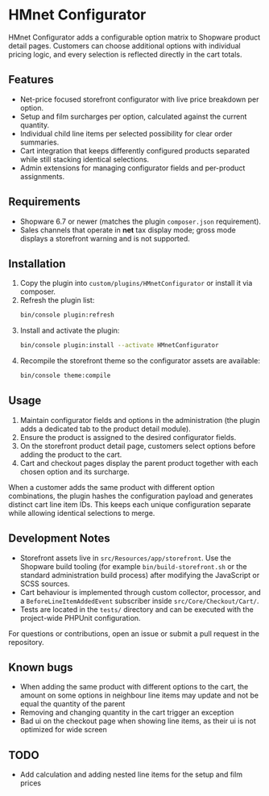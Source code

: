 # HMnet Configurator

HMnet Configurator adds a configurable option matrix to Shopware product detail pages. Customers can choose additional options with individual pricing logic, and every selection is reflected directly in the cart totals.

## Features

- Net-price focused storefront configurator with live price breakdown per option.
- Setup and film surcharges per option, calculated against the current quantity.
- Individual child line items per selected possibility for clear order summaries.
- Cart integration that keeps differently configured products separated while still stacking identical selections.
- Admin extensions for managing configurator fields and per-product assignments.

## Requirements

- Shopware 6.7 or newer (matches the plugin `composer.json` requirement).
- Sales channels that operate in **net** tax display mode; gross mode displays a storefront warning and is not supported.

## Installation

1. Copy the plugin into `custom/plugins/HMnetConfigurator` or install it via composer.
2. Refresh the plugin list:
   ```bash
   bin/console plugin:refresh
   ```
3. Install and activate the plugin:
   ```bash
   bin/console plugin:install --activate HMnetConfigurator
   ```
4. Recompile the storefront theme so the configurator assets are available:
   ```bash
   bin/console theme:compile
   ```

## Usage

1. Maintain configurator fields and options in the administration (the plugin adds a dedicated tab to the product detail module).
2. Ensure the product is assigned to the desired configurator fields.
3. On the storefront product detail page, customers select options before adding the product to the cart.
4. Cart and checkout pages display the parent product together with each chosen option and its surcharge.

When a customer adds the same product with different option combinations, the plugin hashes the configuration payload and generates distinct cart line item IDs. This keeps each unique configuration separate while allowing identical selections to merge.

## Development Notes

- Storefront assets live in `src/Resources/app/storefront`. Use the Shopware build tooling (for example `bin/build-storefront.sh` or the standard administration build process) after modifying the JavaScript or SCSS sources.
- Cart behaviour is implemented through custom collector, processor, and a `BeforeLineItemAddedEvent` subscriber inside `src/Core/Checkout/Cart/`.
- Tests are located in the `tests/` directory and can be executed with the project-wide PHPUnit configuration.

For questions or contributions, open an issue or submit a pull request in the repository.

## Known bugs

- When adding the same product with different options to the cart, the amount on some options in neighbour line items may update and not be equal the quantity of the parent
- Removing and changing quantity in the cart trigger an exception
- Bad ui on the checkout page when showing line items, as their ui is not optimized for wide screen

## TODO

- Add calculation and adding nested line items for the setup and film prices
